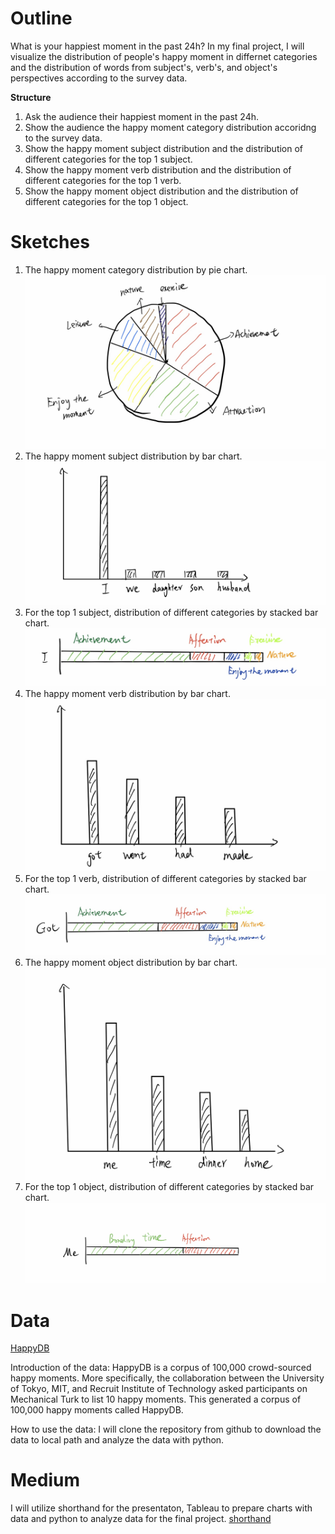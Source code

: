 # Outline
What is your happiest moment in the past 24h? In my final project, I will visualize the distribution of people's happy moment in differnet categories and
the distribution of words from subject's, verb's, and object's perspectives according to the survey data. 

**Structure**
1. Ask the audience their happiest moment in the past 24h. 
2. Show the audience the happy moment category distribution accoridng to the survey data.
3. Show the happy moment subject distribution and the distribution of different categories for the top 1 subject. 
4. Show the happy moment verb distribution and the distribution of different categories for the top 1 verb. 
5. Show the happy moment object distribution and the distribution of different categories for the top 1 object. 


# Sketches
1. The happy moment category distribution by pie chart.
![alt text](./final1.png)
2. The happy moment subject distribution by bar chart.
![alt text](./final2.png)
3. For the top 1 subject, distribution of different categories by stacked bar chart.
![alt text](./final3.png)
4. The happy moment verb distribution by bar chart.
![alt text](./final4.png)
5. For the top 1 verb, distribution of different categories by stacked bar chart.
![alt text](./final5.png)
6. The happy moment object distribution by bar chart.
![alt text](./final6.png)
7. For the top 1 object, distribution of different categories by stacked bar chart.
![alt text](./final7.png)

# Data
[HappyDB](https://github.com/megagonlabs/HappyDB)

Introduction of the data: HappyDB is a corpus of 100,000 crowd-sourced happy moments. More specifically, the collaboration between the University of Tokyo, MIT, and Recruit Institute of Technology asked participants on Mechanical Turk to list 10 happy moments. This generated a corpus of 100,000 happy moments called HappyDB.

How to use the data: I will clone the repository from github to download the data to local path and analyze the data with python.

# Medium
I will utilize shorthand for the presentaton, Tableau to prepare charts with data and python to analyze data for the final project.
[shorthand](https://shorthand.com/)
